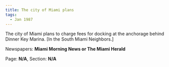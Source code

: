 ```yaml
---  
title: The city of Miami plans  
tags:  
  - Jan 1987  
---  
```

  
The city of Miami plans to charge fees for docking at the anchorage behind Dinner Key Marina. [In the South Miami Neighbors.]  
  
Newspapers: **Miami Morning News or The Miami Herald**  
  
Page: **N/A**, Section: **N/A** 
